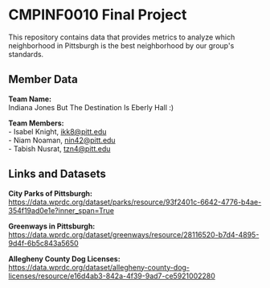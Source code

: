 # CMPINF0010 Final Project


This repository contains data that provides metrics to analyze which neighborhood in Pittsburgh is the best neighborhood by our group's standards.


## Member Data
**Team Name:**  
Indiana Jones But The Destination Is Eberly Hall :)

**Team Members:**  
\- Isabel Knight, ikk8@pitt.edu  
\- Niam Noaman, nin42@pitt.edu  
\- Tabish Nusrat, tzn4@pitt.edu  


## Links and Datasets

**City Parks of Pittsburgh:**  
https://data.wprdc.org/dataset/parks/resource/93f2401c-6642-4776-b4ae-354f19ad0e1e?inner_span=True

**Greenways in Pittsburgh:**  
https://data.wprdc.org/dataset/greenways/resource/28116520-b7d4-4895-9d4f-6b5c843a5650

**Allegheny County Dog Licenses:**  
https://data.wprdc.org/dataset/allegheny-county-dog-licenses/resource/e16d4ab3-842a-4f39-9ad7-ce5921002280
